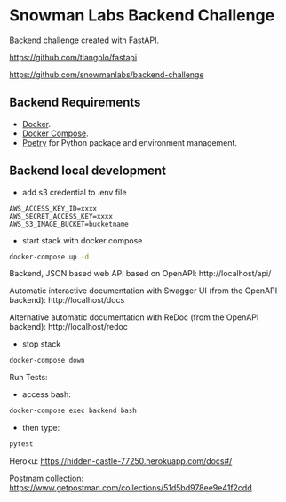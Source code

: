 # Snowman Labs Backend Challenge


Backend challenge created with FastAPI.



https://github.com/tiangolo/fastapi

https://github.com/snowmanlabs/backend-challenge


## Backend Requirements

* [Docker](https://www.docker.com/).
* [Docker Compose](https://docs.docker.com/compose/install/).
* [Poetry](https://python-poetry.org/) for Python package and environment management.


## Backend local development


- add s3 credential to .env file

```
AWS_ACCESS_KEY_ID=xxxx
AWS_SECRET_ACCESS_KEY=xxxx
AWS_S3_IMAGE_BUCKET=bucketname
```

- start stack with docker compose

```bash
docker-compose up -d
```

Backend, JSON based web API based on OpenAPI: http://localhost/api/

Automatic interactive documentation with Swagger UI (from the OpenAPI backend): http://localhost/docs

Alternative automatic documentation with ReDoc (from the OpenAPI backend): http://localhost/redoc


- stop stack

```bash
docker-compose down
```

Run Tests:

 - access bash:
 
```bash
docker-compose exec backend bash
```

 - then type:
 
```bash
pytest
```




Heroku: https://hidden-castle-77250.herokuapp.com/docs#/

Postmam collection: https://www.getpostman.com/collections/51d5bd978ee9e41f2cdd


